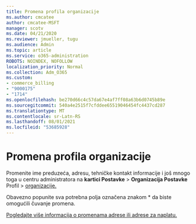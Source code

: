 ```yaml
---
title: Promena profila organizacije
ms.author: cmcatee
author: cmcatee-MSFT
manager: scotv
ms.date: 04/21/2020
ms.reviewer: jmueller, tugu
ms.audience: Admin
ms.topic: article
ms.service: o365-administration
ROBOTS: NOINDEX, NOFOLLOW
localization_priority: Normal
ms.collection: Adm_O365
ms.custom:
- commerce_billing
- "9000175"
- "1714"
ms.openlocfilehash: be270d66c4c57da67e4af7ff08a63b6d0745b89e
ms.sourcegitcommit: 540a4e2515f7cfddee65519046454fc4437cd287
ms.translationtype: MT
ms.contentlocale: sr-Latn-RS
ms.lasthandoff: 08/01/2021
ms.locfileid: "53685928"
---
```

# <a name="change-organization-profile"></a>Promena profila organizacije

Promenite ime preduzeća, adresu, tehničke kontakt informacije i još mnogo toga u centru administratora na **kartici Postavke**  >  **Organizacija Postavke** Profil  >  [organizacije.](https://admin.microsoft.com/AdminPortal/Home#/Settings/OrganizationProfile/:/Settings/L1/OrganizationInformation)

Obavezno popunite sva potrebna polja označena znakom * da biste omogućili čuvanje promena.

[Pogledajte više informacija o promenama adrese ili adrese za naplatu.](/microsoft-365/admin/manage/change-address-contact-and-more)

